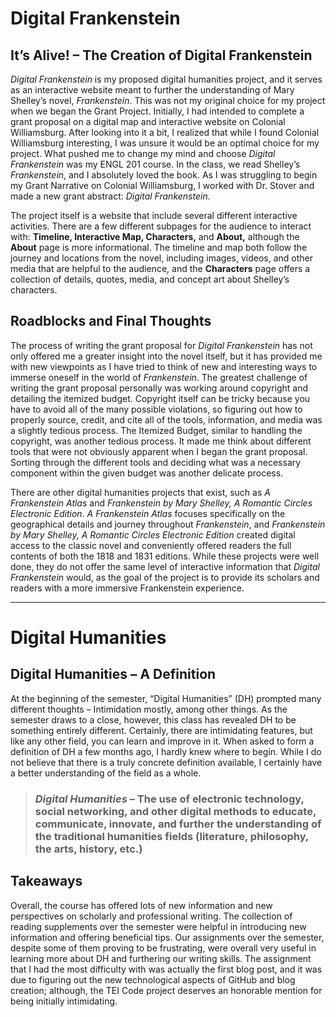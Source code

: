 # Digital Frankenstein 
## It’s Alive! – The Creation of Digital Frankenstein 
*Digital Frankenstein* is my proposed digital humanities project, and it serves as an interactive website meant to further the understanding of Mary Shelley’s novel, *Frankenstein*. This was not my original choice for my project when we began the Grant Project. Initially, I had intended to complete a grant proposal on a digital map and interactive website on Colonial Williamsburg. After looking into it a bit, I realized that while I found Colonial Williamsburg interesting, I was unsure it would be an optimal choice for my project. What pushed me to change my mind and choose *Digital Frankenstein* was my ENGL 201 course. In the class, we read Shelley’s *Frankenstein*, and I absolutely loved the book. As I was struggling to begin my Grant Narrative on Colonial Williamsburg, I worked with Dr. Stover and made a new grant abstract: *Digital Frankenstein.* 

The project itself is a website that include several different interactive activities.  There are a few different subpages for the audience to interact with: **Timeline, Interactive Map, Characters,** and **About,** although the **About** page is more informational. The timeline and map both follow the journey and locations from the novel, including images, videos, and other media that are helpful to the audience, and the **Characters** page offers a collection of details, quotes, media, and concept art about Shelley’s characters. 

## Roadblocks and Final Thoughts
The process of writing the grant proposal for *Digital Frankenstein* has not only offered me a greater insight into the novel itself, but it has provided me with new viewpoints as I have tried to think of new and interesting ways to immerse oneself in the world of *Frankenstein*. The greatest challenge of writing the grant proposal personally was working around copyright and detailing the itemized budget. Copyright itself can be tricky because you have to avoid all of the many possible violations, so figuring out how to properly source, credit, and cite all of the tools, information, and media was a slightly tedious process.  The Itemized Budget, similar to handling the copyright, was another tedious process. It made me think about different tools that were not obviously apparent when I began the grant proposal. Sorting through the different tools and deciding what was a necessary component within the given budget was another delicate process. 

There are other digital humanities projects that exist, such as *A Frankenstein Atlas* and *Frankenstein by Mary Shelley, A Romantic Circles Electronic Edition*. *A Frankenstein Atlas* focuses specifically on the geographical details and journey throughout *Frankenstein*, and *Frankenstein by Mary Shelley, A Romantic Circles Electronic Edition* created digital access to the classic novel and conveniently offered readers the full contents of both the 1818 and 1831 editions. While these projects were well done, they do not offer the same level of interactive information that *Digital Frankenstein* would, as the goal of the project is to provide its scholars and readers with a more immersive Frankenstein experience.  

***

# Digital Humanities 
## Digital Humanities – A Definition
At the beginning of the semester, “Digital Humanities” (DH) prompted many different thoughts – Intimidation mostly, among other things.  As the semester draws to a close, however, this class has revealed DH to be something entirely different. Certainly, there are intimidating features, but like any other field, you can learn and improve in it. When asked to form a definition of DH a few months ago, I hardly knew where to begin. While I do not believe that there is a truly concrete definition available, I certainly have a better understanding of the field as a whole.
  
  > ### *Digital Humanities* – The use of electronic technology, social networking, and other digital methods to educate, communicate, innovate, and further the understanding of  the traditional humanities fields (literature, philosophy, the arts, history, etc.)

## Takeaways
Overall, the course has offered lots of new information and new perspectives on scholarly and professional writing. The collection of reading supplements over the semester were helpful in introducing new information and offering beneficial tips. Our assignments over the semester, despite some of them proving to be frustrating, were overall very useful in learning more about DH and furthering our writing skills. The assignment that I had the most difficulty with was actually the first blog post, and it was due to figuring out the new technological aspects of GitHub and blog creation; although, the TEI Code project deserves an honorable mention for being initially intimidating.

